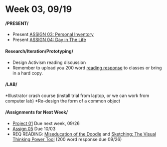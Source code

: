 # Week 03, 09/19

#### /PRESENT/

* Present [ASSIGN 03: Personal Inventory](personal_inventory.md) 
* Present [ASSIGN 04: Day in The Life](day_in_the_life.md) 


#### Research/Iteration/Prototyping/

* Design Activism reading discussion
* Remember to upload you 200 word [reading response](reading_responses.md) to classes or bring in a hard copy.

#### /LAB/

*Illustrator crash course (install trial from laptop, or we can work from computer lab)
*Re-design the form of a common object 

#### /Assignments for Next Week/

* [Project 01](creative_process.md) Due next week, 09/26
* [Assign 05](lasercut.md) Due 10/03
* REQ READING: [Miseducation of the Doodle](https://alistapart.com/article/the-miseducation-of-the-doodle) and [Sketching: The Visual Thinking Power Tool](https://alistapart.com/article/sketching-the-visual-thinking-power-tool)
  (200 word response due 09/26)

